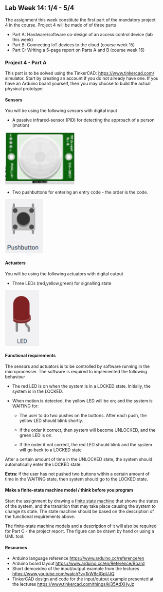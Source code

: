 ## Lab Week 14: 1/4 - 5/4

The assignment this week constitute the first part of the mandatory project 4 in the course. Project 4 will be made of of three parts

- Part A: Hardware/software co-design of an access control device (lab this week)
- Part B: Connecting IoT devices to the cloud (course week 15)
- Part C: Writing a 5-page report on Parts A and B (course week 16)

### Project 4 - Part A

This part is to be solved using the TinkerCAD: https://www.tinkercad.com/ simulator. Start by creating an account if you do not already have one. If you have an Arduino board yourself, then you may choose to build the actual physical prototype.

#### Sensors

You will be using the following *sensors* with digital input

- A passive infrared-sensor (PID) for detecting the approach of a person (motion)

![](assets/markdown-img-paste-20181028082134355.png)

- Two pushbuttons for entering an entry code - the order is the code.

![](assets/markdown-img-paste-20181028082117798.png)

#### Actuators

You will be using the following actuators with digital output

- Three LEDs (red,yellow,green) for signalling state

![](assets/markdown-img-paste-20181028082159152.png)


#### Functional requirements

The sensors and actuators is to be controlled by software running in the microprocesser. The software is required to implemented the following behaviour

- The red LED is on when the system is in a LOCKED state. Initially, the system is in the LOCKED.

- When motion is detected, the yellow LED will be on; and the system is WAITING for:

   - The user to do two pushes on the buttons. After each push, the yellow LED should blink shortly.

   - If the order it correct, then system will become UNLOCKED, and the green LED is on.

   - If the order it not correct, the red LED should blink and the system will go back to a LOCKED state

After a certain amount of time in the UNLOCKED state, the system should automatically enter the LOCKED state.

**Extra:** if the user has not pushed two buttons within a certain amount of time in the WAITING state, then system should go to the LOCKED state.

#### Make a finite-state machine model / think before you program

Start the assignment by drawing a [finite state machine](https://en.wikipedia.org/wiki/Finite-state_machine) that shows the states of the system, and the transition that may take place causing the system to change its state. The state machine should be based on the description of the functional requirements above.

The finite-state machine models and a description of it will also be required for Part C - the project report. The figure can be drawn by hand or using a UML tool.

#### Resources

- Arduino language reference https://www.arduino.cc/reference/en
- Arduino board layout https://www.arduino.cc/en/Reference/Board   
- Short demovideo of the input/output example from the lectures https://www.youtube.com/watch?v=1kW8clGpUJQ
- TinkerCAD design and code for the input/output example presented at the lectures https://www.tinkercad.com/things/ki35AdXHyJz
